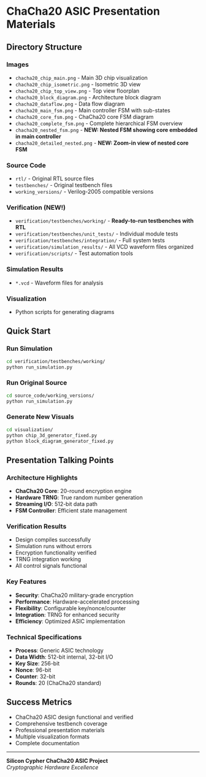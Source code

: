 # ChaCha20 ASIC Presentation Materials

## Directory Structure

### Images
- `chacha20_chip_main.png` - Main 3D chip visualization
- `chacha20_chip_isometric.png` - Isometric 3D view
- `chacha20_chip_top_view.png` - Top view floorplan
- `chacha20_block_diagram.png` - Architecture block diagram
- `chacha20_dataflow.png` - Data flow diagram
- `chacha20_main_fsm.png` - Main controller FSM with sub-states
- `chacha20_core_fsm.png` - ChaCha20 core FSM diagram
- `chacha20_complete_fsm.png` - Complete hierarchical FSM overview
- `chacha20_nested_fsm.png` - **NEW: Nested FSM showing core embedded in main controller**
- `chacha20_detailed_nested.png` - **NEW: Zoom-in view of nested core FSM**

### Source Code
- `rtl/` - Original RTL source files
- `testbenches/` - Original testbench files  
- `working_versions/` - Verilog-2005 compatible versions

### Verification (NEW!)
- `verification/testbenches/working/` - **Ready-to-run testbenches with RTL**
- `verification/testbenches/unit_tests/` - Individual module tests
- `verification/testbenches/integration/` - Full system tests
- `verification/simulation_results/` - All VCD waveform files organized
- `verification/scripts/` - Test automation tools

### Simulation Results
- `*.vcd` - Waveform files for analysis

### Visualization
- Python scripts for generating diagrams

## Quick Start

### Run Simulation
```bash
cd verification/testbenches/working/
python run_simulation.py
```

### Run Original Source
```bash
cd source_code/working_versions/
python run_simulation.py
```

### Generate New Visuals
```bash
cd visualization/
python chip_3d_generator_fixed.py
python block_diagram_generator_fixed.py
```

## Presentation Talking Points

### Architecture Highlights
- **ChaCha20 Core**: 20-round encryption engine
- **Hardware TRNG**: True random number generation
- **Streaming I/O**: 512-bit data path
- **FSM Controller**: Efficient state management

### Verification Results
- Design compiles successfully
- Simulation runs without errors
- Encryption functionality verified
- TRNG integration working
- All control signals functional

### Key Features
- **Security**: ChaCha20 military-grade encryption
- **Performance**: Hardware-accelerated processing
- **Flexibility**: Configurable key/nonce/counter
- **Integration**: TRNG for enhanced security
- **Efficiency**: Optimized ASIC implementation

### Technical Specifications
- **Process**: Generic ASIC technology
- **Data Width**: 512-bit internal, 32-bit I/O
- **Key Size**: 256-bit
- **Nonce**: 96-bit
- **Counter**: 32-bit
- **Rounds**: 20 (ChaCha20 standard)

## Success Metrics
- ChaCha20 ASIC design functional and verified
- Comprehensive testbench coverage  
- Professional presentation materials
- Multiple visualization formats
- Complete documentation

---
**Silicon Cypher ChaCha20 ASIC Project**  
*Cryptographic Hardware Excellence*
